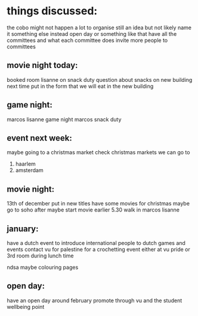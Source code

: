 # things discussed:
the cobo might not happen 
a lot to organise 
still an idea but not likely 
name it something else instead 
open day or something like that 
have all the committees and what each committee does 
invite more people to committees 

## movie night today:
booked room 
lisanne on snack duty 
question about snacks on new building 
next time put in the form that we will eat in the new building 

## game night:
marcos lisanne game night 
marcos snack duty 

## event next week:
maybe going to a christmas market 
check christmas markets we can go to 
1. haarlem
2. amsterdam


## movie night: 
13th of december 
put in new titles 
have some movies for christmas 
maybe go to soho after 
maybe start movie earlier 5.30 walk in 
marcos lisanne 


## january:
have a dutch event to introduce international people to dutch games and events
contact vu for palestine for a crochetting event 
either at vu pride or 3rd room during lunch time 

ndsa maybe colouring pages 

## open day:
have an open day around february 
promote through vu and the student wellbeing point 

